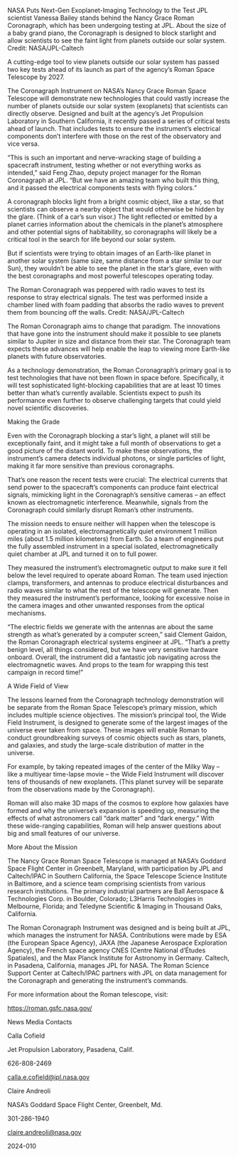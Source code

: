 NASA Puts Next-Gen Exoplanet-Imaging Technology to the Test 
 JPL scientist Vanessa Bailey stands behind the Nancy Grace Roman Coronagraph, which has been undergoing testing at JPL. About the size of a baby grand piano, the Coronagraph is designed to block starlight and allow scientists to see the faint light from planets outside our solar system. Credit: NASA/JPL-Caltech

A cutting-edge tool to view planets outside our solar system has passed two key tests ahead of its launch as part of the agency’s Roman Space Telescope by 2027.

The Coronagraph Instrument on NASA’s Nancy Grace Roman Space Telescope will demonstrate new technologies that could vastly increase the number of planets outside our solar system (exoplanets) that scientists can directly observe. Designed and built at the agency’s Jet Propulsion Laboratory in Southern California, it recently passed a series of critical tests ahead of launch. That includes tests to ensure the instrument’s electrical components don’t interfere with those on the rest of the observatory and vice versa.

“This is such an important and nerve-wracking stage of building a spacecraft instrument, testing whether or not everything works as intended,” said Feng Zhao, deputy project manager for the Roman Coronagraph at JPL. “But we have an amazing team who built this thing, and it passed the electrical components tests with flying colors.”

A coronagraph blocks light from a bright cosmic object, like a star, so that scientists can observe a nearby object that would otherwise be hidden by the glare. (Think of a car’s sun visor.) The light reflected or emitted by a planet carries information about the chemicals in the planet’s atmosphere and other potential signs of habitability, so coronagraphs will likely be a critical tool in the search for life beyond our solar system.

But if scientists were trying to obtain images of an Earth-like planet in another solar system (same size, same distance from a star similar to our Sun), they wouldn’t be able to see the planet in the star’s glare, even with the best coronagraphs and most powerful telescopes operating today.

The Roman Coronagraph was peppered with radio waves to test its response to stray electrical signals. The test was performed inside a chamber lined with foam padding that absorbs the radio waves to prevent them from bouncing off the walls. Credit: NASA/JPL-Caltech

The Roman Coronagraph aims to change that paradigm. The innovations that have gone into the instrument should make it possible to see planets similar to Jupiter in size and distance from their star. The Coronagraph team expects these advances will help enable the leap to viewing more Earth-like planets with future observatories.

As a technology demonstration, the Roman Coronagraph’s primary goal is to test technologies that have not been flown in space before. Specifically, it will test sophisticated light-blocking capabilities that are at least 10 times better than what’s currently available. Scientists expect to push its performance even further to observe challenging targets that could yield novel scientific discoveries.

Making the Grade

Even with the Coronagraph blocking a star’s light, a planet will still be exceptionally faint, and it might take a full month of observations to get a good picture of the distant world. To make these observations, the instrument’s camera detects individual photons, or single particles of light, making it far more sensitive than previous coronagraphs.

That’s one reason the recent tests were crucial: The electrical currents that send power to the spacecraft’s components can produce faint electrical signals, mimicking light in the Coronagraph’s sensitive cameras – an effect known as electromagnetic interference. Meanwhile, signals from the Coronagraph could similarly disrupt Roman’s other instruments.

The mission needs to ensure neither will happen when the telescope is operating in an isolated, electromagnetically quiet environment 1 million miles (about 1.5 million kilometers) from Earth. So a team of engineers put the fully assembled instrument in a special isolated, electromagnetically quiet chamber at JPL and turned it on to full power.

They measured the instrument’s electromagnetic output to make sure it fell below the level required to operate aboard Roman. The team used injection clamps, transformers, and antennas to produce electrical disturbances and radio waves similar to what the rest of the telescope will generate. Then they measured the instrument’s performance, looking for excessive noise in the camera images and other unwanted responses from the optical mechanisms.

“The electric fields we generate with the antennas are about the same strength as what’s generated by a computer screen,” said Clement Gaidon, the Roman Coronagraph electrical systems engineer at JPL. “That’s a pretty benign level, all things considered, but we have very sensitive hardware onboard. Overall, the instrument did a fantastic job navigating across the electromagnetic waves. And props to the team for wrapping this test campaign in record time!”

A Wide Field of View

The lessons learned from the Coronagraph technology demonstration will be separate from the Roman Space Telescope’s primary mission, which includes multiple science objectives. The mission’s principal tool, the Wide Field Instrument, is designed to generate some of the largest images of the universe ever taken from space. These images will enable Roman to conduct groundbreaking surveys of cosmic objects such as stars, planets, and galaxies, and study the large-scale distribution of matter in the universe.

For example, by taking repeated images of the center of the Milky Way – like a multiyear time-lapse movie – the Wide Field Instrument will discover tens of thousands of new exoplanets. (This planet survey will be separate from the observations made by the Coronagraph).

Roman will also make 3D maps of the cosmos to explore how galaxies have formed and why the universe’s expansion is speeding up, measuring the effects of what astronomers call “dark matter” and “dark energy.” With these wide-ranging capabilities, Roman will help answer questions about big and small features of our universe.

More About the Mission

The Nancy Grace Roman Space Telescope is managed at NASA’s Goddard Space Flight Center in Greenbelt, Maryland, with participation by JPL and Caltech/IPAC in Southern California, the Space Telescope Science Institute in Baltimore, and a science team comprising scientists from various research institutions. The primary industrial partners are Ball Aerospace & Technologies Corp. in Boulder, Colorado; L3Harris Technologies in Melbourne, Florida; and Teledyne Scientific & Imaging in Thousand Oaks, California.

The Roman Coronagraph Instrument was designed and is being built at JPL, which manages the instrument for NASA. Contributions were made by ESA (the European Space Agency), JAXA (the Japanese Aerospace Exploration Agency), the French space agency CNES (Centre National d’Études Spatiales), and the Max Planck Institute for Astronomy in Germany. Caltech, in Pasadena, California, manages JPL for NASA. The Roman Science Support Center at Caltech/IPAC partners with JPL on data management for the Coronagraph and generating the instrument’s commands.

For more information about the Roman telescope, visit:

https://roman.gsfc.nasa.gov/

News Media Contacts

Calla Cofield

Jet Propulsion Laboratory, Pasadena, Calif.

626-808-2469

calla.e.cofield@jpl.nasa.gov

Claire Andreoli

NASA’s Goddard Space Flight Center, Greenbelt, Md.

301-286-1940

claire.andreoli@nasa.gov

2024-010